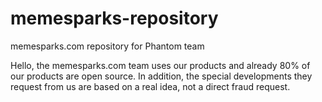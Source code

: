# memesparks-repository
memesparks.com repository for Phantom team 

Hello, the memesparks.com team uses our products and already 80% of our products are open source. In addition, the special developments they request from us are based on a real idea, not a direct fraud request.
